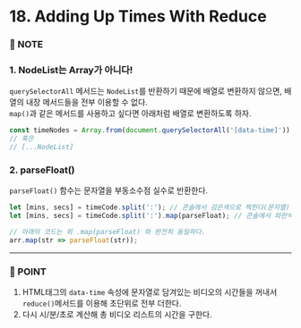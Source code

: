 # 18. Adding Up Times With Reduce



### :pencil: NOTE

### 1. NodeList는 Array가 아니다!
`querySelectorAll` 메서드는 `NodeList`를 반환하기 때문에 배열로 변환하지 않으면, 배열의 내장 메서드들을 전부 이용할 수 없다.    
`map()`과 같은 메서드를 사용하고 싶다면 아래처럼 배열로 변환하도록 하자. 

```javascript
const timeNodes = Array.from(document.querySelectorAll('[data-time]'));
// 혹은 
// [...NodeList]
```


### 2. parseFloat()
`parseFloat()` 함수는 문자열을 부동소수점 실수로 반환한다. 

```javascript
let [mins, secs] = timeCode.split(':'); // 콘솔에서 검은색으로 찍힌다(문자열)
let [mins, secs] = timeCode.split(':').map(parseFloat); // 콘솔에서 파란색으로 찍힌다(숫자)

// 아래의 코드는 위 .map(parseFloat) 와 완전히 동일하다. 
arr.map(str => parseFloat(str));
```



---
### 🧵 POINT
1. HTML태그의 `data-time` 속성에 문자열로 담겨있는 비디오의 시간들을 꺼내서 `reduce()`메서드를 이용해 초단위로 전부 더한다.
2. 다시 시/분/초로 계산해 총 비디오 리스트의 시간을 구한다. 






